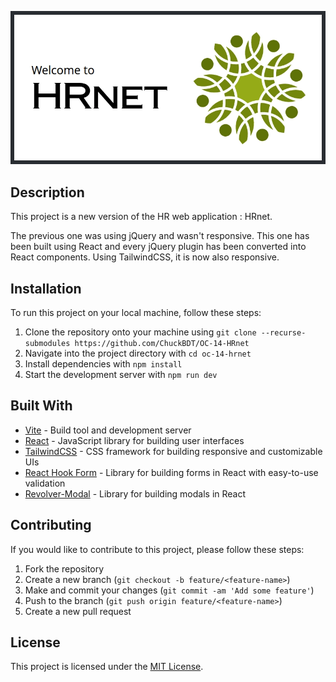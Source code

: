 ![Illustration](./Illustration.webp)

## Description

This project is a new version of the HR web application : HRnet.

The previous one was using jQuery and wasn't responsive. This one has been built using React and every jQuery plugin has been converted into React components. Using TailwindCSS, it is now also responsive.

## Installation

To run this project on your local machine, follow these steps:

1. Clone the repository onto your machine using `git clone --recurse-submodules https://github.com/ChuckBDT/OC-14-HRnet`
2. Navigate into the project directory with `cd oc-14-hrnet`
3. Install dependencies with `npm install`
4. Start the development server with `npm run dev`

## Built With

- [Vite](https://vitejs.dev/) - Build tool and development server
- [React](https://reactjs.org/) - JavaScript library for building user interfaces
- [TailwindCSS](https://tailwindcss.com/) - CSS framework for building responsive and customizable UIs
- [React Hook Form](https://react-hook-form.com/) - Library for building forms in React with easy-to-use validation
- [Revolver-Modal](https://www.npmjs.com/package/revolver-modal) - Library for building modals in React

## Contributing

If you would like to contribute to this project, please follow these steps:

1. Fork the repository
2. Create a new branch (`git checkout -b feature/<feature-name>`)
3. Make and commit your changes (`git commit -am 'Add some feature'`)
4. Push to the branch (`git push origin feature/<feature-name>`)
5. Create a new pull request

## License

This project is licensed under the [MIT License](LICENSE).

